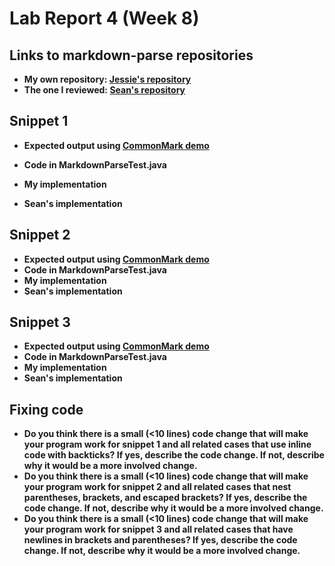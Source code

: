# Lab Report 4 (Week 8)

## Links to markdown-parse repositories
* **My own repository: [Jessie's repository](https://github.com/ouyangca/markdown-parse)**
* **The one I reviewed: [Sean's repository](https://github.com/5ean-github/markdown-parse)**

## Snippet 1
* **Expected output using [CommonMark demo](https://spec.commonmark.org/dingus/)**

* **Code in MarkdownParseTest.java**
* **My implementation**
* **Sean's implementation**
## Snippet 2
* **Expected output using [CommonMark demo](https://spec.commonmark.org/dingus/)**
* **Code in MarkdownParseTest.java**
* **My implementation**
* **Sean's implementation**
## Snippet 3
* **Expected output using [CommonMark demo](https://spec.commonmark.org/dingus/)**
* **Code in MarkdownParseTest.java**
* **My implementation**
* **Sean's implementation**
## Fixing code
* **Do you think there is a small (<10 lines) code change that will make your program work for snippet 1 and all related cases that use inline code with backticks? If yes, describe the code change. If not, describe why it would be a more involved change.**
* **Do you think there is a small (<10 lines) code change that will make your program work for snippet 2 and all related cases that nest parentheses, brackets, and escaped brackets? If yes, describe the code change. If not, describe why it would be a more involved change.**
* **Do you think there is a small (<10 lines) code change that will make your program work for snippet 3 and all related cases that have newlines in brackets and parentheses? If yes, describe the code change. If not, describe why it would be a more involved change.**
